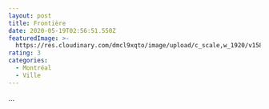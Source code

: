 ```yaml
---
layout: post
title: Frontière
date: 2020-05-19T02:56:51.550Z
featuredImage: >-
  https://res.cloudinary.com/dmcl9xqto/image/upload/c_scale,w_1920/v1589856955/IMG_20200517_162417_gjewof.jpg
rating: 3
categories:
  - Montréal
  - Ville
---
```

...
